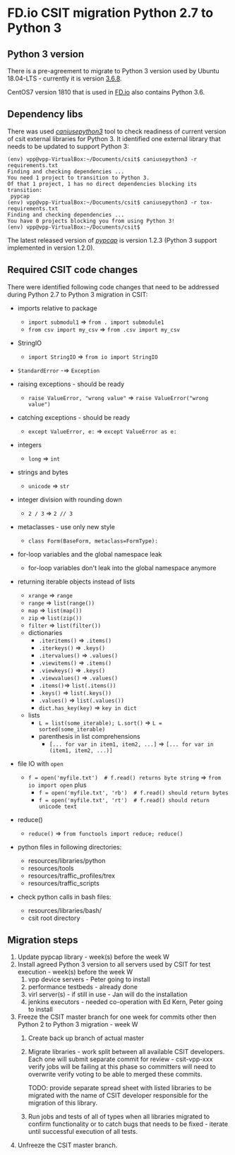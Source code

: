 # FD.io CSIT migration Python 2.7 to Python 3

## Python 3 version

There is a pre-agreement to migrate to Python 3 version used by
Ubuntu 18.04-LTS - currently it is version [3.6.8](https://docs.python.org/3.6/whatsnew/changelog.html#python-3-6-8-final). 

CentOS7 version 1810 that is used in [FD.io](https://fd.io/) also contains 
Python 3.6.

## Dependency libs

There was used *[caniusepython3](https://pypi.org/project/pypcap/)* tool to
check readiness of current version of csit external libraries for Python 3. It
identified one external library that needs to be updated to support Python 3:
  ```
 (env) vpp@vpp-VirtualBox:~/Documents/csit$ caniusepython3 -r requirements.txt
 Finding and checking dependencies ...
 You need 1 project to transition to Python 3.
 Of that 1 project, 1 has no direct dependencies blocking its transition:
   pypcap
 (env) vpp@vpp-VirtualBox:~/Documents/csit$ caniusepython3 -r tox-requirements.txt 
 Finding and checking dependencies ...
 You have 0 projects blocking you from using Python 3!
 (env) vpp@vpp-VirtualBox:~/Documents/csit$ 
 ```

 The latest released version of *[pypcap](https://pypi.org/project/pypcap/)* is 
 version 1.2.3 (Python 3 support implemented in version 1.2.0).

## Required CSIT code changes

There were identified following code changes that need to be addressed during
Python 2.7 to Python 3 migration in CSIT:
- imports relative to package
  - `import submodul1` => `from . import submodule1`
  - `from csv import my_csv` => `from .csv import my_csv`
- StringIO
  - `import StringIO` => `from io import StringIO`
- `StandardError` -=> `Exception`
- raising  exceptions - should be ready
  - `raise ValueError, "wrong value"` => `raise ValueError("wrong value")`
- catching exceptions - should be ready
  - `except ValueError, e:` => `except ValueError as e:`
- integers
  - `long` => `int`
- strings and bytes
  - `unicode` => `str`
- integer division with rounding down
  - `2 / 3` =>  `2 // 3`
- metaclasses - use only new style
  - `class Form(BaseForm, metaclass=FormType):`
- for-loop variables and the global namespace leak
  - for-loop variables don't leak into the global namespace anymore
- returning iterable objects instead of lists
  - `xrange` => `range`
  - `range` => `list(range())`
  - `map` => `list(map())`
  - `zip` => `list(zip())`
  - `filter` => `list(filter())`
  - dictionaries
    - `.iteritems()` => `.items()`
    - `.iterkeys()` => `.keys()`
    - `.itervalues()` => `.values()`
    - `.viewitems()` => `.items()`
    - `.viewkeys()` => `.keys()`
    - `.viewvalues()` => `.values()`
    - `.items()`=> `list(.items())`
    - `.keys()` => `list(.keys())`
    - `.values()` => `list(.values())`
    - `dict.has_key(key)` => `key in dict`
  - lists
    - `L = list(some_iterable); L.sort()` => `L = sorted(some_iterable)`
    - parenthesis in list comprehensions
      - `[... for var in item1, item2, ...]` => `[... for var in (item1, item2, ...)]`
- file IO with `open`
  - `f = open('myfile.txt')  # f.read() returns byte string` =>
  `from io import open` plus
    - `f = open('myfile.txt', 'rb')  # f.read() should return bytes`
    - `f = open('myfile.txt', 'rt')  # f.read() should return unicode text`
- reduce()
  - `reduce()` => `from functools import reduce; reduce()`

- python files in following directories:
  - resources/libraries/python
  - resources/tools
  - resources/traffic_profiles/trex
  - resources/traffic_scripts

- check python calls in bash files:
  - resources/libraries/bash/
  - csit root directory

## Migration steps

1. Update pypcap library - week(s) before the week W
1. Install agreed Python 3 version to all servers used by CSIT for test
   execution - week(s) before the week W
   1. vpp device servers - Peter going to install
   1. performance testbeds - already done
   1. virl server(s) - if still in use - Jan will do the installation
   1. jenkins executors - needed co-operation with Ed Kern, Peter going to
      install
1. Freeze the CSIT master branch for one week for commits other then Python 2 to
   Python 3 migration - week W
   1. Create back up branch of actual master
   1. Migrate libraries - work split between all available CSIT developers. Each
      one will submit separate commit for review - csit-vpp-xxx verify jobs will
      be failing at this phase so committers will need to overwrite verify
      voting to be able to merged these commits.

      TODO: provide separate spread sheet with listed libraries to be migrated
      with the name of CSIT developer responsible for the migration of this
      library.
   1. Run jobs and tests of all of types when all libraries migrated to confirm
      functionality or to catch bugs that needs to be fixed - iterate until
      successful execution of all tests.
1. Unfreeze the CSIT master branch.

